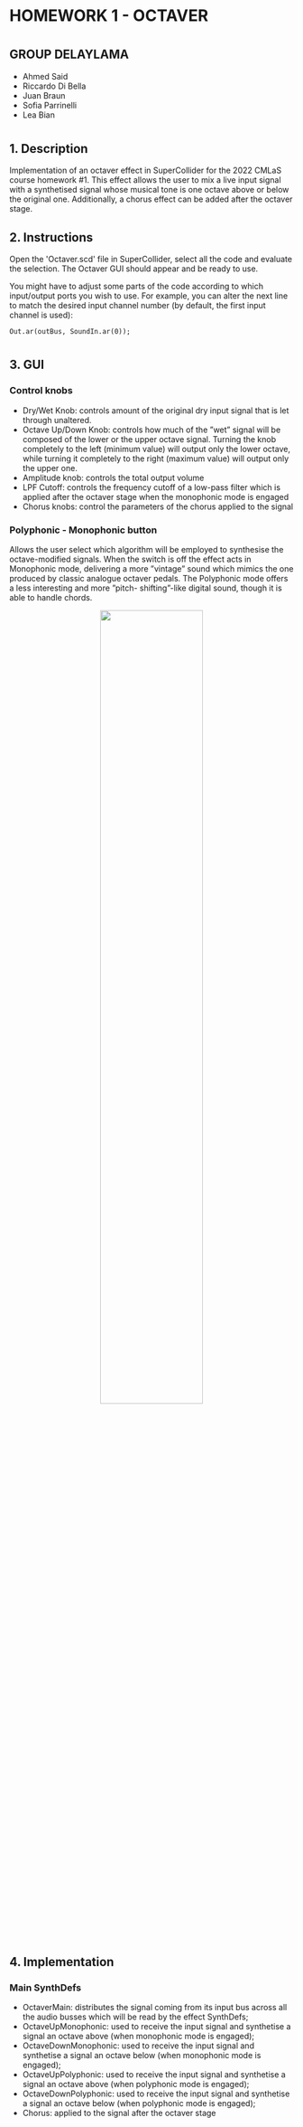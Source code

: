 # HOMEWORK 1 - OCTAVER
# 
## GROUP DELAYLAMA
* Ahmed Said
* Riccardo Di Bella
* Juan Braun 
* Sofia Parrinelli
* Lea Bian
# 
# 

## 1. Description
Implementation of an octaver effect in SuperCollider for the 2022 CMLaS course homework #1. This effect allows the user to mix a live input signal with a synthetised signal whose musical tone is one octave above or below the original one. Additionally, a chorus effect can be added after the octaver stage.

## 2. Instructions

Open the 'Octaver.scd' file in SuperCollider, select all the code and evaluate the selection. The Octaver GUI should appear and be ready to use.

You might have to adjust some parts of the code according to which input/output ports you wish to use.
For example, you can alter the next line to match the desired input channel number (by default, the first input channel is used):
```
Out.ar(outBus, SoundIn.ar(0));
```
#
#
## 3. GUI
### Control knobs
*  Dry/Wet Knob: controls amount of the original dry input signal that is let through unaltered.
*  Octave Up/Down Knob: controls how much of the ”wet” signal will be composed of the lower or the upper octave signal. Turning the knob completely to the left (minimum value) will output only the lower octave, while turning it completely to the right (maximum value) will output only the upper one. 
*   Amplitude knob: controls the total output volume
*   LPF Cutoff: controls the frequency cutoff of a low-pass filter which is applied after the octaver stage when the monophonic mode is engaged
*   Chorus knobs: control the parameters of the chorus applied to the signal
### Polyphonic - Monophonic button
Allows the user select which algorithm will be employed to synthesise the octave-modified signals. When the switch is off the effect acts in Monophonic mode, delivering a more ”vintage” sound which mimics the one produced by classic analogue octaver pedals. The Polyphonic mode offers a less interesting and more ”pitch- shifting”-like digital sound, though it is able to handle chords.

<p align="center">
<img src="https://user-images.githubusercontent.com/93470653/161559513-d7656ba8-4b27-4925-9434-5eedb0707ae2.png" width=60% height=60% centered>
</p>

#
#
## 4. Implementation
### Main SynthDefs
* OctaverMain: distributes the signal coming from its input bus across all the audio busses which will be read by the effect SynthDefs;
* OctaveUpMonophonic:  used to receive the input signal and synthetise a signal an octave above (when monophonic mode is engaged);
* OctaveDownMonophonic: used to receive the input signal and synthetise a signal an octave below (when monophonic mode is engaged);
* OctaveUpPolyphonic: used to receive the input signal and synthetise a signal an octave above (when polyphonic mode is engaged);
* OctaveDownPolyphonic: used to receive the input signal and synthetise a signal an octave below (when polyphonic mode is engaged);
* Chorus:   applied  to  the  signal  after  the  octaver  stage
#
#
